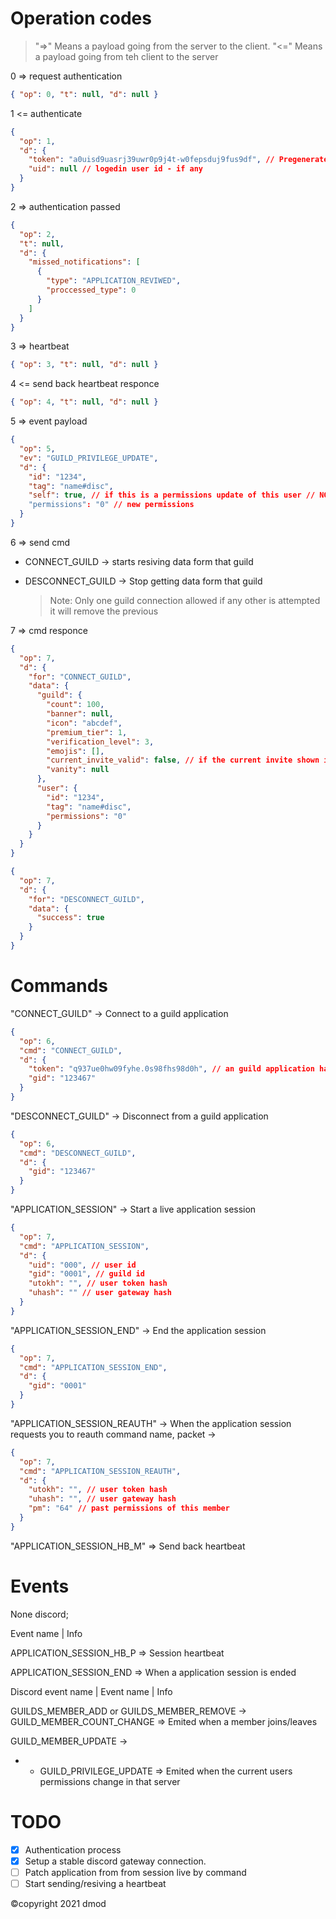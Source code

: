 # Operation codes

> "=>" Means a payload going from the server to the client.
> "<=" Means a payload going from teh client to the server

0 => request authentication

```json
{ "op": 0, "t": null, "d": null }
```

1 <= authenticate

```json
{
  "op": 1,
  "d": {
    "token": "a0uisd9uasrj39uwr0p9j4t-w0fepsduj9fus9df", // Pregenerated user hash token - or null for basic data/current global hash token for basic data
    "uid": null // logedin user id - if any
  }
}
```

2 => authentication passed

```json
{
  "op": 2,
  "t": null,
  "d": {
    "missed_notifications": [
      {
        "type": "APPLICATION_REVIWED",
        "proccessed_type": 0
      }
    ]
  }
}
```

3 => heartbeat

```json
{ "op": 3, "t": null, "d": null }
```

4 <= send back heartbeat responce

```json
{ "op": 4, "t": null, "d": null }
```

5 => event payload

```json
{
  "op": 5,
  "ev": "GUILD_PRIVILEGE_UPDATE",
  "d": {
    "id": "1234",
    "tag": "name#disc",
    "self": true, // if this is a permissions update of this user // NOTE: will most likely remove
    "permissions": "0" // new permissions
  }
}
```

6 => send cmd

- CONNECT_GUILD -> starts resiving data form that guild

- DESCONNECT_GUILD -> Stop getting data form that guild
  > Note: Only one guild connection allowed if any other is attempted it will remove the previous

7 => cmd responce

```json
{
  "op": 7,
  "d": {
    "for": "CONNECT_GUILD",
    "data": {
      "guild": {
        "count": 100,
        "banner": null,
        "icon": "abcdef",
        "premium_tier": 1,
        "verification_level": 3,
        "emojis": [],
        "current_invite_valid": false, // if the current invite shown is valid
        "vanity": null
      },
      "user": {
        "id": "1234",
        "tag": "name#disc",
        "permissions": "0"
      }
    }
  }
}
```

```json
{
  "op": 7,
  "d": {
    "for": "DESCONNECT_GUILD",
    "data": {
      "success": true
    }
  }
}
```

# Commands

"CONNECT_GUILD" -> Connect to a guild application

```json
{
  "op": 6,
  "cmd": "CONNECT_GUILD",
  "d": {
    "token": "q937ue0hw09fyhe.0s98fhs98d0h", // an guild application hash
    "gid": "123467"
  }
}
```

"DESCONNECT_GUILD" -> Disconnect from a guild application

```json
{
  "op": 6,
  "cmd": "DESCONNECT_GUILD",
  "d": {
    "gid": "123467"
  }
}
```

"APPLICATION_SESSION" -> Start a live application session

```json
{
  "op": 7,
  "cmd": "APPLICATION_SESSION",
  "d": {
    "uid": "000", // user id
    "gid": "0001", // guild id
    "utokh": "", // user token hash
    "uhash": "" // user gateway hash
  }
}
```

"APPLICATION_SESSION_END" -> End the application session

```json
{
  "op": 7,
  "cmd": "APPLICATION_SESSION_END",
  "d": {
    "gid": "0001"
  }
}
```

"APPLICATION_SESSION_REAUTH" -> When the application session requests you to reauth command name, packet ->

```json
{
  "op": 7,
  "cmd": "APPLICATION_SESSION_REAUTH",
  "d": {
    "utokh": "", // user token hash
    "uhash": "", // user gateway hash
    "pm": "64" // past permissions of this member
  }
}
```

"APPLICATION_SESSION_HB_M" => Send back heartbeat

# Events

None discord;

Event name | Info

APPLICATION_SESSION_HB_P => Session heartbeat

APPLICATION_SESSION_END => When a application session is ended

Discord event name | Event name | Info

GUILDS_MEMBER_ADD or GUILDS_MEMBER_REMOVE -> GUILD_MEMBER_COUNT_CHANGE => Emited when a member joins/leaves

GUILD_MEMBER_UPDATE ->

- - GUILD_PRIVILEGE_UPDATE => Emited when the current users permissions change in that server

# TODO

- [x] Authentication process
- [x] Setup a stable discord gateway connection.
- [ ] Patch application from from session live by command
- [ ] Start sending/resiving a heartbeat

©copyright 2021 dmod
